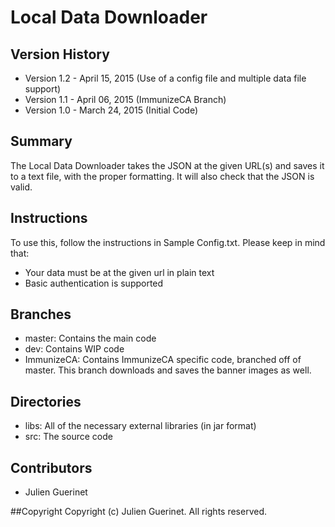 # Local Data Downloader

## Version History
* Version 1.2 - April 15, 2015 (Use of a config file and multiple data file support)
* Version 1.1 - April 06, 2015 (ImmunizeCA Branch)
* Version 1.0 - March 24, 2015 (Initial Code)

## Summary
The Local Data Downloader takes the JSON at the given URL(s) and saves it to a text file, with the proper formatting.
It will also check that the JSON is valid.

## Instructions
To use this, follow the instructions in Sample Config.txt. Please keep in mind that: 

* Your data must be at the given url in plain text
* Basic authentication is supported

## Branches
* master: Contains the main code 
* dev: Contains WIP code
* ImmunizeCA: Contains ImmunizeCA specific code, branched off of master. This branch downloads and saves the banner images as well. 

## Directories
* libs: All of the necessary external libraries (in jar format)
* src: The source code

## Contributors
* Julien Guerinet

##Copyright
Copyright (c) Julien Guerinet. All rights reserved.
